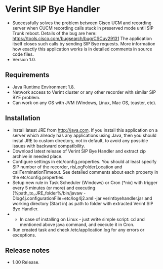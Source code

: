 # Verint SIP Bye Handler #
* Successfully solves the problem between Cisco UCM and recording server when CUCM recording calls stuck in preserved mode until SIP Trunk reboot. Details of the bug are here: https://tools.cisco.com/bugsearch/bug/CSCuv29131
The application itself closes such calls by sending SIP Bye requests. More information how exactly this application works is in detailed comments in source code files. 
* Version 1.0.

## Requirements ##
* Java Runtime Environment 1.8.
* Network access to Verint cluster or any other recorder with similar SIP BYE problem.
* Can work on any OS with JVM (Windows, Linux, Mac OS, toaster, etc).

## Installation ##
* Install latest JRE from http://java.com. If you install this application on a server which already has any applications using Java, then you should instal JRE to custom directory, not in default, to avoid any possible issues with backward compatibility.
* Download latest release of Verint SIP Bye Handler and extract zip archive in needed place.
* Configure settings in etc/config.properties. You should at least specify SIP number of the recorder, risLogFolderLocation and callTerminationTimeout. See detailed comments about each property in the etc/config.properties.
* Setup new rule in Task Scheduler (Windows) or Cron (*nix) with trigger every 5 minutes (or more) and executing (%path_to_JRE_folder%/bin/javaw -Dlog4j.configurationFile=etc/log4j2.xml -jar verintbyehandler.jar and working directory (Start in) as path to folder with extracted Verint SIP Bye Handler.
* * In case of installing on Linux - just write simple script: cd <Verint SIP Bye Handler path>	and mentioned above java command, and execute it in Cron.
* Run created task and check /etc/application.log for any errors or exceptions.

## Release notes ##
* 1.00 Release. 